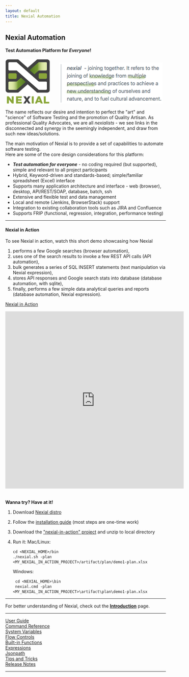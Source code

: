 ```yaml
---
layout: default
title: Nexial Automation
---
```



## Nexial Automation

#### Test Automation Platform for _Everyone_!

<img src="image/logo-x.png" alt="Nexial" style="box-shadow:none"/>
&nbsp;&nbsp;&nbsp;&nbsp;&nbsp;
<img src="image/nexial-caption.png" alt="Test Automation Platform for Everyone" style="box-shadow:none"/>

The name reflects our desire and intention to perfect the "art" and "science" of Software Testing and the promotion of 
Quality Artisan.  As professional Quality Advocates, we are all _nexialists_ - we see links in the disconnected and 
synergy in the seemingly independent, and draw from such new ideas/solutions.

The main motivation of Nexial is to provide a set of capabilities to automate software testing.  
Here are some of the core design considerations for this platform:

- ***Test automation for everyone*** - no coding required (but supported), simple and 
  relevant to all project participants
- Hybrid, Keyword-driven and standards-based; simple/familiar spreadsheet (Excel) interface
- Supports many application architecture and interface - web (browser), desktop, API/REST/SOAP, database, batch, ssh
- Extensive and flexible test and data management
- Local and remote (Jenkins, BrowserStack) support
- Integration to existing collaboration tools such as JIRA and Confluence
- Supports FRIP (functional, regression, integration, performance testing)

---------------------------------------------

#### Nexial in Action
To see Nexial in action, watch this short demo showcasing how Nexial 
1. performs a few Google searches (browser automation), 
2. uses one of the search results to invoke a few REST API calls (API automation),
3. bulk generates a series of SQL INSERT statements (text manipulation via Nexial expression),
4. stores API responses and Google search stats into database (database automation, with sqlite),
5. finally, performs a few simple data analytical queries and reports (database automation, Nexial expression). 

[Nexial in Action](https://www.youtube.com/watch?v=b372XikN1YU)

<iframe width="560" height="555" src="https://www.youtube-nocookie.com/embed/b372XikN1YU?cc_lang_pref=en&cc_load_policy=1" frameborder="0" allow="autoplay; encrypted-media" allowfullscreen></iframe>
<br/>
<br/>

**Wanna try? Have at it!**
1. Download [Nexial distro](https://github.com/nexiality/nexial-core/releases)
2. Follow the [installation guide](https://nexiality.github.io/documentation/userguide/InstallingNexial) (most steps are one-time work)
3. Download the ["nexial-in-action" project](nexial-in-action.zip) and unzip to local directory
4. Run it:
   Mac/Linux:
	```
	cd <NEXIAL_HOME>/bin
	./nexial.sh -plan <MY_NEXIAL_IN_ACTION_PROJECT>/artifact/plan/demo1-plan.xlsx
	```
	
   Windows:
   ```
	cd <NEXIAL_HOME>\bin
	nexial.cmd -plan <MY_NEXIAL_IN_ACTION_PROJECT>\artifact\plan\demo1-plan.xlsx
   ```

---------------------------------------------

For better understanding of Nexial, check out the **[Introduction](userguide/IntroductionAndFAQ)** page.

---------------------------------------------

<div class="quick_link"><a href="userguide">User Guide</a></div>
<div class="quick_link"><a href="commands">Command Reference</a></div>
<div class="quick_link"><a href="systemvars">System Variables</a></div>
<div class="quick_link"><a href="flowcontrols">Flow Controls</a></div>

<div style="clear:both" />

<div class="quick_link"><a href="functions">Built-in Functions</a></div>
<div class="quick_link"><a href="expressions">Expressions</a></div>
<div class="quick_link"><a href="jsonpath">Jsonpath</a></div>
<div class="quick_link"><a href="tipsandtricks">Tips and Tricks</a></div>

<div style="clear:both" />


<div class="quick_link"><a href="release">Release Notes</a></div>

<div style="clear:both" />

---------------------------------------------

